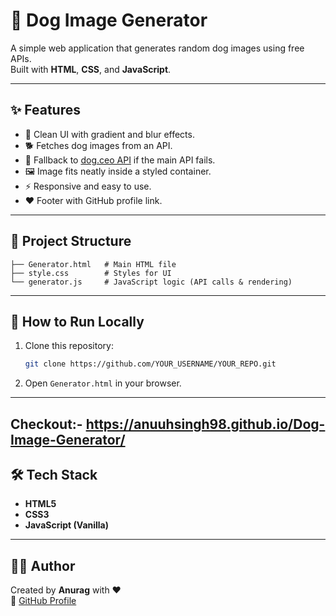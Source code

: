 # 🐶 Dog Image Generator

A simple web application that generates random dog images using free
APIs.\
Built with **HTML**, **CSS**, and **JavaScript**.

------------------------------------------------------------------------

## ✨ Features

-   🎨 Clean UI with gradient and blur effects.
-   🐕 Fetches dog images from an API.
-   🔄 Fallback to [dog.ceo API](https://dog.ceo/dog-api/) if the main
    API fails.
-   🖼️ Image fits neatly inside a styled container.
-   ⚡ Responsive and easy to use.
-   ❤️ Footer with GitHub profile link.

------------------------------------------------------------------------

## 📂 Project Structure

    ├── Generator.html   # Main HTML file
    ├── style.css        # Styles for UI
    └── generator.js     # JavaScript logic (API calls & rendering)

------------------------------------------------------------------------

## 🚀 How to Run Locally

1.  Clone this repository:

    ``` bash
    git clone https://github.com/YOUR_USERNAME/YOUR_REPO.git
    ```

2.  Open `Generator.html` in your browser.

------------------------------------------------------------------------
Checkout:-
https://anuuhsingh98.github.io/Dog-Image-Generator/
------------------------------------------------------------------------

## 🛠️ Tech Stack

-   **HTML5**
-   **CSS3**
-   **JavaScript (Vanilla)**

------------------------------------------------------------------------

## 👨‍💻 Author

Created by **Anurag** with ❤️\
🔗 [GitHub Profile](https://github.com/anuuhsingh98)
